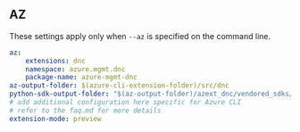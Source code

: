 ## AZ

These settings apply only when `--az` is specified on the command line.

``` yaml $(az) && $(target-mode) != 'core'
az:
    extensions: dnc
    namespace: azure.mgmt.dnc
    package-name: azure-mgmt-dnc
az-output-folder: $(azure-cli-extension-folder)/src/dnc
python-sdk-output-folder: "$(az-output-folder)/azext_dnc/vendored_sdks/dnc"
# add additional configuration here specific for Azure CLI
# refer to the faq.md for more details
extension-mode: preview
```